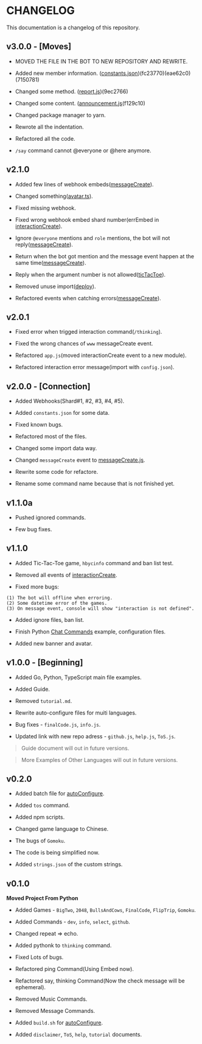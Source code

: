 # CHANGELOG
This documentation is a changelog of this repository.

## v3.0.0 - [Moves]
* MOVED THE FILE IN THE BOT TO NEW REPOSITORY AND REWRITE.

* Added new member information. ([constants.json](./src/constants.json))(fc23770)(eae62c0)(7150781)

* Changed some method. ([report.js](./src/js/cmds/report.js))(9ec2766)

* Changed some content. ([announcement.js](./src/js/cmds/announcement.js)(f129c10)

* Changed package manager to yarn.

* Rewrote all the indentation.

* Refactored all the code.

* `/say` command cannot @everyone or @here anymore.

## v2.1.0
* Added few lines of webhook embeds([messageCreate](./src/js/events/messageCreate.js)).

* Changed something([avatar.ts](./src/ts/avatar.ts)).

* Fixed missing webhook.

* Fixed wrong webhook embed shard number(errEmbed in [interactionCreate](./src/js/events/interactionCreate.js)).

* Ignore `@everyone` mentions and `role` mentions, the bot will not reply([messageCreate](./src/js/events/messageCreate.js)).

* Return when the bot got mention and the message event happen at the same time([messageCreate](./src/js/events/messageCreate.js)).

* Reply when the argument number is not allowed([ticTacToe](./src/js/cmds/ticTacToe.js)).

* Removed unuse import([deploy](./src/js/deploy.js)).

* Refactored events when catching errors([messageCreate](./src/js/events/messageCreate.js)).

## v2.0.1
* Fixed error when trigged interaction command(`/thinking`). 

* Fixed the wrong chances of `www` messageCreate event.

* Refactored `app.js`(moved interactionCreate event to a new module).

* Refactored interaction error message(import with `config.json`).

## v2.0.0 - [Connection]
* Added Webhooks(Shard#1, #2, #3, #4, #5).

* Added `constants.json` for some data.

* Fixed known bugs.

* Refactored most of the files.

* Changed some import data way.

* Changed `messageCreate` event to [messageCreate.js](./src/js/events/messageCreate).

* Rewrite some code for refactore.

* Rename some command name because that is not finished yet.

## v1.1.0a
* Pushed ignored commands.

* Few bug fixes.

## v1.1.0
* Added Tic-Tac-Toe game, `hbycinfo` command and ban list test.

* Removed all events of [interactionCreate](./src/js/events/interactionCreate.cjs).

* Fixed more bugs:
```
(1) The bot will offline when erroring.
(2) Some datetime error of the games.
(3) On message event, console will show "interaction is not defined".
```

* Added ignore files, ban list.

* Finish Python [Chat Commands](./src/python/cmds/chat.py) example, configuration files.

* Added new banner and avatar.

## v1.0.0 - [Beginning]
* Added Go, Python, TypeScript main file examples.

* Added Guide.

* Removed `tutorial.md`.

* Rewrite auto-configure files for muiti languages.

* Bug fixes - `finalCode.js`, `info.js`.

* Updated link with new repo adress - `github.js`, `help.js`, `ToS.js`. 

> Guide document will out in future versions.

> More Examples of Other Languages will out in future versions.

## v0.2.0
* Added batch file for [autoConfigure](./docs/autoConfig.md).

* Added `tos` command.

* Added npm scripts.

* Changed game language to Chinese.

* The bugs of `Gomoku`.

* The code is being simplified now.

* Added `strings.json` of the custom strings.


## v0.1.0
**Moved Project From Python**

* Added Games - `BigTwo`, `2048`, `BullsAndCows`, `FinalCode`, `FlipTrip`, `Gomoku`.

* Added Commands - `dev`,  `info`,  `select`,  `github`.

* Changed repeat => echo.

* Added pythonk to `thinking` command.

* Fixed Lots of bugs.

* Refactored ping Command(Using Embed now).

* Refactored say, thinking Command(Now the check message will be ephemeral).

* Removed Music Commands.

* Removed Message Commands.

* Added `build.sh` for [autoConfigure](./docs/autoConfig.md).

* Added `disclaimer`, `ToS`, `help`, `tutorial` documents.
